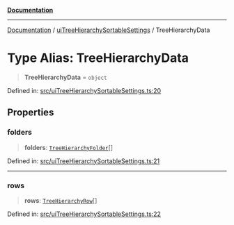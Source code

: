 [**Documentation**](../../README.md)

***

[Documentation](../../README.md) / [uiTreeHierarchySortableSettings](../README.md) / TreeHierarchyData

# Type Alias: TreeHierarchyData

> **TreeHierarchyData** = `object`

Defined in: [src/uiTreeHierarchySortableSettings.ts:20](https://github.com/Christian-Me/folder-to-tags-plugin/blob/1b47fd7d007d2f33409aeb5e2ff62bca31adb1cf/src/uiTreeHierarchySortableSettings.ts#L20)

## Properties

### folders

> **folders**: [`TreeHierarchyFolder`](TreeHierarchyFolder.md)[]

Defined in: [src/uiTreeHierarchySortableSettings.ts:21](https://github.com/Christian-Me/folder-to-tags-plugin/blob/1b47fd7d007d2f33409aeb5e2ff62bca31adb1cf/src/uiTreeHierarchySortableSettings.ts#L21)

***

### rows

> **rows**: [`TreeHierarchyRow`](TreeHierarchyRow.md)[]

Defined in: [src/uiTreeHierarchySortableSettings.ts:22](https://github.com/Christian-Me/folder-to-tags-plugin/blob/1b47fd7d007d2f33409aeb5e2ff62bca31adb1cf/src/uiTreeHierarchySortableSettings.ts#L22)
